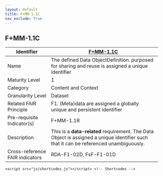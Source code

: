 ```yaml
---
layout: default
title: F+MM-1.1C
nav_exclude: True
---
```


## F+MM-1.1C

| Identifier | [F+MM-1.1C](https://github.com/FAIRplus/Data-Maturity/blob/indicator-definitions/docs/_indicators/A.%20F%2BMM-1.1C.md) |
| --------- | ----------|
| Name | The defined <span class="tooltip">Data Object<span class="tooltiptext">Definition.</span></span> purposed for sharing and reuse is assigned a unique identifier |
| Maturity Level | 1 |
| Category | Content and Context |
| Granularity Level | Dataset |
| Related FAIR Principle | F1. (Meta)data are assigned a globally unique and persistent identifier |
| Pre-requisite Indicator(s) | F+MM-1.1R |
| Description | This is a **data-related** requirement. The Data Object is assigned a unique identifier such that it can be referenced unambiguously.|
| Cross-reference FAIR indicators | RDA-F1-02D, FsF-F1-01D |

<html lang="en">
  
    <script src="js/shortcodes.js"></script> <!-- Shortcodes -->
  
</html>
